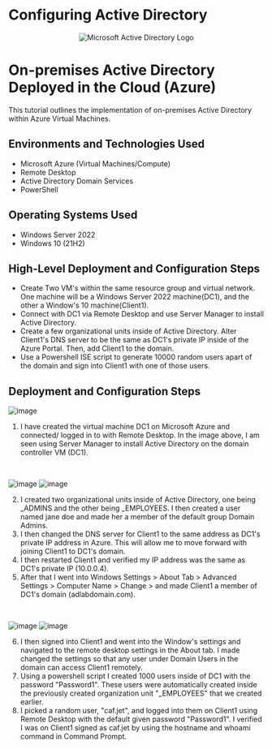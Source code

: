 # Configuring Active Directory
<p align="center">
<img src="https://i.imgur.com/pU5A58S.png" alt="Microsoft Active Directory Logo"/>
</p>

<h1>On-premises Active Directory Deployed in the Cloud (Azure)</h1>
This tutorial outlines the implementation of on-premises Active Directory within Azure Virtual Machines.<br />


<h2>Environments and Technologies Used</h2>

- Microsoft Azure (Virtual Machines/Compute)
- Remote Desktop
- Active Directory Domain Services
- PowerShell

<h2>Operating Systems Used </h2>

- Windows Server 2022
- Windows 10 (21H2)

<h2>High-Level Deployment and Configuration Steps</h2>

- Create Two VM's within the same resource group and virtual network. One machine will be a Windows Server 2022 machine(DC1), and the other a Window's 10 machine(Client1).
- Connect with DC1 via Remote Desktop and use Server Manager to install Active Directory.
- Create a few organizational units inside of Active Directory. Alter Client1's DNS server to be the same as DC1's private IP inside of the Azure Portal. Then, add Client1 to the domain.
- Use a Powershell ISE script to generate 10000 random users apart of the domain and sign into Client1 with one of those users.



<h2>Deployment and Configuration Steps</h2>

<p>

![image](https://github.com/bradgarton13/configure-ad/assets/166873905/f65a67ba-0e8e-42a0-90ae-44e5de574fd2)


</p>
<p>
  
  1. I have created the virtual machine DC1 on Microsoft Azure and connected/ logged in to with Remote Desktop. In the image above, I am seen using Server Manager to install Active Directory on the domain controller VM (DC1).
  
  
</p>
<br />

<p>

![image](https://github.com/bradgarton13/configure-ad/assets/166873905/2703dab5-9d27-4629-809b-ce919aa1add5)
![image](https://github.com/bradgarton13/configure-ad/assets/166873905/1b19a068-8c1f-4de2-97ad-b4e86647a6bf)


</p>
<p>

  2. I created two organizational units inside of Active Directory, one being _ADMINS and the other being _EMPLOYEES. I then created a user named jane doe and made her a member of the default group Domain Admins.
  3. I then changed the DNS server for Client1 to the same address as DC1's private IP address in Azure. This will allow me to move forward with joining Client1 to DC1's domain. 
  4. I then restarted Client1 and verified my IP address was the same as DC1's private IP (10.0.0.4).
  5. After that I went into Windows Settings > About Tab > Advanced Settings > Computer Name > Change > and made Client1 a member of DC1's domain (adlabdomain.com).
  
</p>
<br />

<p>

![image](https://github.com/bradgarton13/configure-ad/assets/166873905/1871c5e4-afef-4d61-a455-6acb063e6960)
![image](https://github.com/bradgarton13/configure-ad/assets/166873905/01add9a0-d0f2-4dc5-8ec7-fa0b6533f1d1)


</p>
<p>
  
6. I then signed into Client1 and went into the Window's settings and navigated to the remote desktop settings in the About tab. I made changed the settings so that any user under Domain Users in the domain can access Client1 remotely. 
7. Using a powershell script I created 1000 users inside of DC1 with the password "Password1". These users were automatically created inside the previously created organization unit "_EMPLOYEES" that we created earlier. 
8. I picked a random user, "caf.jet", and logged into them on Client1 using Remote Desktop with the default given password "Password1". I verified I was on Client1 signed as caf.jet by using the hostname and whoami command in Command Prompt.
  
</p>
<br />


